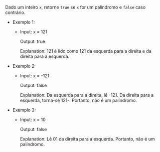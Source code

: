 Dado um inteiro ```x```, retorne ```true``` se ```x``` for um
palíndromo e ```false``` caso contrário.

- Exemplo 1:
  - Input: x = 121

    Output: true

    Explanation: 121 é lido como 121 da esquerda para a direita e da direita para a esquerda.

- Exemplo 2:
  - Input: x = -121

    Output: false

    Explanation: Da esquerda para a direita, lê -121. Da direita para a esquerda, torna-se 121-. Portanto, não é um palíndromo.

- Exemplo 3:
  - Input: x = 10
  
    Output: false
  
    Explanation: Lê 01 da direita para a esquerda. Portanto, não é um palíndromo.
